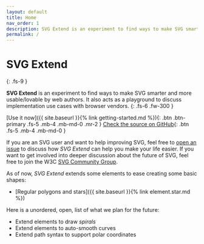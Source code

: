 ```yaml
---
layout: default
title: Home
nav_order: 1
description: SVG Extend is an experiment to find ways to make SVG smarter and more usable/lovable by web authors.
permalink: /
---
```

# SVG Extend
{: .fs-9 }

**SVG Extend** is an experiment to find ways to make SVG smarter and more
usable/lovable by web authors. It also acts as a playground to discuss implementation
use cases with browser vendors.
{: .fs-6 .fw-300 }

[Use it now]({{ site.baseurl }}{% link getting-started.md %}){: .btn .btn-primary .fs-5 .mb-4 .mb-md-0 .mr-2 }
[Check the source on GitHub](https://github.com/JeremiePat/svg-extend){: .btn .fs-5 .mb-4 .mb-md-0 }

If you are an SVG user and want to help improving SVG, feel free to
[open an issue](https://github.com/JeremiePat/svg-extend/issues) to discuss
how *SVG Extend* can help you make your life easier. If you want to get
involved into deeper discussion about the future of SVG, feel free to join the
W3C [SVG Community Group](https://www.w3.org/community/svgcg/).

As of now, *SVG Extend* extends some elements to ease creating some
basic shapes:

  * [Regular polygons and stars]({{ site.baseurl }}{% link element.star.md %})

Here is a unordered, open, list of what we plan for the future:

  * Extend elements to draw *spirals*
  * Extend elements to auto-smooth curves
  * Extend path syntax to support polar coordinates

